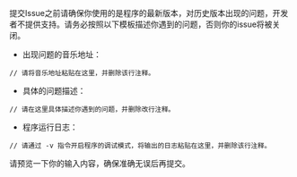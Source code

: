 提交Issue之前请确保你使用的是程序的最新版本，对历史版本出现的问题，开发者不提供支持。请务必按照以下模板描述你遇到的问题，否则你的issue将被关闭。

- 出现问题的音乐地址：

```
// 请将音乐地址粘贴在这里，并删除该行注释。
```

- 具体的问题描述：

```
// 请在这里具体描述你遇到的问题，并删除改行注释。
```

- 程序运行日志：

```
// 请通过 -v 指令开启程序的调试模式，将输出的日志粘贴在这里，并删除该行注释。
```

请预览一下你的输入内容，确保准确无误后再提交。
